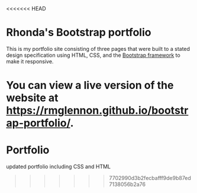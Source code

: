 <<<<<<< HEAD
# Rhonda's Bootstrap portfolio

This is my portfolio site consisting of three pages that were built to a stated design specification using HTML, CSS, and the [Bootstrap framework](https://getbootstrap.com/) to make it responsive.

You can view a live version of the website at https://rmglennon.github.io/bootstrap-portfolio/.
=======
# Portfolio

updated portfolio including CSS and HTML 
>>>>>>> 7702990d3b2fecbafff9de9b87ed7138056b2a76
